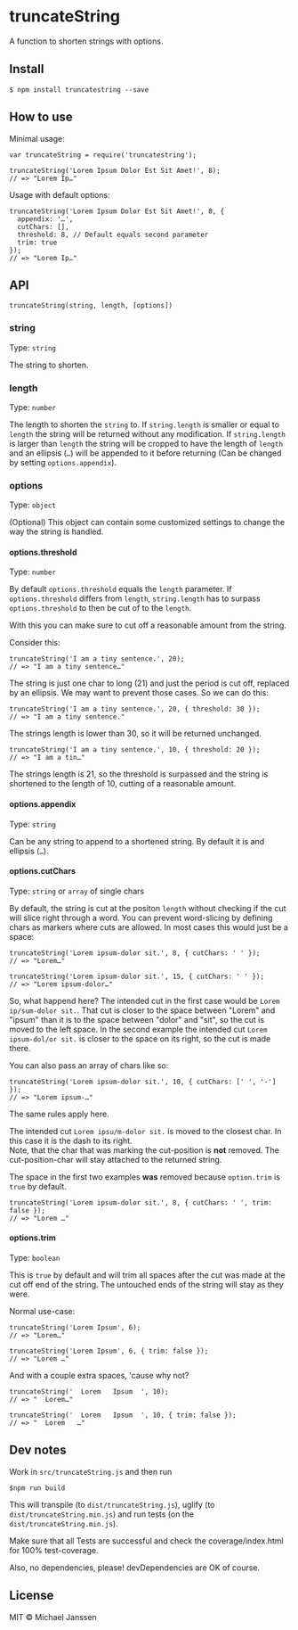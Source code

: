 # truncateString

A function to shorten strings with options.

## Install

~~~
$ npm install truncatestring --save
~~~

## How to use

Minimal usage:

~~~
var truncateString = require('truncatestring');

truncateString('Lorem Ipsum Dolor Est Sit Amet!', 8);
// => "Lorem Ip…"
~~~

Usage with default options:

~~~
truncateString('Lorem Ipsum Dolor Est Sit Amet!', 8, {
  appendix: '…',
  cutChars: [],
  threshold: 8, // Default equals second parameter
  trim: true
});
// => "Lorem Ip…"
~~~

## API

~~~
truncateString(string, length, [options])
~~~

### string

Type: `string`

The string to shorten.

### length

Type: `number`

The length to shorten the `string` to.
If `string.length` is smaller or equal to `length` the string will be returned without any modification.
If `string.length` is larger than `length` the string will be cropped to have the length of `length` and an ellipsis (`…`) will be appended to it before returning (Can be changed by setting `options.appendix`).

### options

Type: `object`

(Optional) This object can contain some customized settings to change the way the string is handled.

#### options.threshold

Type: `number`

By default `options.threshold` equals the `length` parameter. If `options.threshold` differs from `length`, `string.length` has to surpass `options.threshold` to then be cut of to the `length`.

With this you can make sure to cut off a reasonable amount from the string.

Consider this:

~~~
truncateString('I am a tiny sentence.', 20);
// => "I am a tiny sentence…"
~~~

The string is just one char to long (21) and just the period is cut off, replaced by an ellipsis. We may want to prevent those cases. So we can do this:

~~~
truncateString('I am a tiny sentence.', 20, { threshold: 30 });
// => "I am a tiny sentence."
~~~

The strings length is lower than 30, so it will be returned unchanged.

~~~
truncateString('I am a tiny sentence.', 10, { threshold: 20 });
// => "I am a tin…"
~~~

The strings length is 21, so the threshold is surpassed and the string is shortened to the length of 10, cutting of a reasonable amount.

#### options.appendix

Type: `string`

Can be any string to append to a shortened string. By default it is and ellipsis (`…`).

#### options.cutChars

Type: `string` or `array` of single chars

By default, the string is cut at the positon `length` without checking if the cut will slice right through a word.
You can prevent word-slicing by defining chars as markers where cuts are allowed. In most cases this would just be a space:

~~~
truncateString('Lorem ipsum-dolor sit.', 8, { cutChars: ' ' });
// => "Lorem…"

truncateString('Lorem ipsum-dolor sit.', 15, { cutChars: ' ' });
// => "Lorem ipsum-dolor…"
~~~

So, what happend here?
The intended cut in the first case would be `Lorem ip/sum-dolor sit.`. That cut is closer to the space between "Lorem" and "ipsum" than it is to the space between "dolor" and "sit", so the cut is moved to the left space.
In the second example the intended cut `Lorem ipsum-dol/or sit.` is closer to the space on its right, so the cut is made there.

You can also pass an array of chars like so:

~~~
truncateString('Lorem ipsum-dolor sit.', 10, { cutChars: [' ', '-'] });
// => "Lorem ipsum-…"
~~~

The same rules apply here.

The intended cut `Lorem ipsu/m-dolor sit.` is moved to the closest char. In this case it is the dash to its right.  
Note, that the char that was marking the cut-position is **not** removed. The cut-position-char will stay attached to the returned string.

The space in the first two examples **was** removed because `option.trim` is `true` by default.

~~~
truncateString('Lorem ipsum-dolor sit.', 8, { cutChars: ' ', trim: false });
// => "Lorem …"
~~~

#### options.trim

Type: `boolean`

This is `true` by default and will trim all spaces after the cut was made at the cut off end of the string. The untouched ends of the string will stay as they were.

Normal use-case:

~~~
truncateString('Lorem Ipsum', 6);
// => "Lorem…"
~~~

~~~
truncateString('Lorem Ipsum', 6, { trim: false });
// => "Lorem …"
~~~

And with a couple extra spaces, 'cause why not?

~~~
truncateString('  Lorem   Ipsum  ', 10);
// => "  Lorem…"
~~~

~~~
truncateString('  Lorem   Ipsum  ', 10, { trim: false });
// => "  Lorem   …"
~~~

## Dev notes

Work in `src/truncateString.js` and then run

~~~
$npm run build
~~~

This will transpile (to `dist/truncateString.js`), uglify (to `dist/truncateString.min.js`) and run tests (on the `dist/truncateString.min.js`).

Make sure that all Tests are successful and check the coverage/index.html for 100% test-coverage.

Also, no dependencies, please! devDependencies are OK of course.

## License

MIT © Michael Janssen
